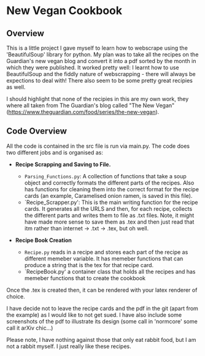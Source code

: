 # New Vegan Cookbook

## Overview 

This is a little project I gave myself to learn how to webscrape using the 'BeautifulSoup' library for python. My plan was to take all the recipes on the Guardian's new vegan blog and convert it into a pdf sorted by the month in which they were published. It worked pretty well: I learnt how to use BeautifulSoup and the fiddly nature of webscrapping - there will always be expections to deal with! There also seem to be some pretty great recipies as well. 

I should highlight that none of the recipies in this are my own work, they where all taken from The Guardian's blog called "The New Vegan" (https://www.theguardian.com/food/series/the-new-vegan). 

## Code Overview 
All the code is contained in the src file is run via main.py. The code does two different jobs and is organised as:

- **Recipe Scrapping and Saving to File.**
	- `Parsing_Functions.py`: A collection of functions that take a soup object and correctly formats the different parts of the recipes. Also has functions for cleaning them into the correct format for the recipe cards (an example, Caramelised onion ramen, is saved in this file).
	- `Recipe_Scrapper.py': This is the main writing function for the recipe cards. It generates all the URLS and then, for each recipe, collects the different parts and writes them to file as .txt files. Note, it might have made more sense to save them as .tex and then just read that itm rather than internet -> .txt -> .tex, but oh well. 
	
- **Recipe Book Creation**
	- `Recipe.py` reads in a recipe and stores each part of the recipe as different memeber variable. It has memeber functions that can produce a string that is the tex for that recipe card.
	- `RecipeBook.py' a container class that holds all the recipes and has memeber functions that to create the cookbook

Once the .tex is created then, it can be rendered with your latex renderer of choice. 

I have decide not to leave the recipe cards and the pdf in the git (apart from the example) as I would like to not get sued. I have also include some screenshots of the pdf to illustrate its design (some call in 'normcore' some call it arXiv chic...)

Please note, I have nothing against those that only eat rabbit food, but I am not a rabbit myself. I just really 
like these recipes. 
